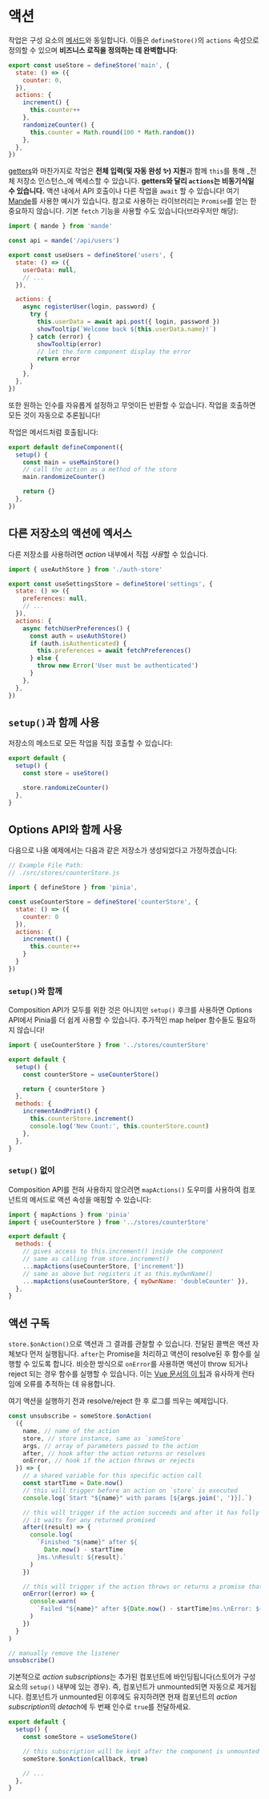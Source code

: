 # 액션

<VueSchoolLink
  href="https://vueschool.io/lessons/synchronous-and-asynchronous-actions-in-pinia"
  title="Learn all about actions in Pinia"
/>

작업은 구성 요소의 [메서드](https://v3.vuejs.org/guide/data-methods.html#methods)와 동일합니다. 이들은 `defineStore()`의 `actions` 속성으로 정의할 수 있으며 **비즈니스 로직을 정의하는 데 완벽합니다**:

```js
export const useStore = defineStore('main', {
  state: () => ({
    counter: 0,
  }),
  actions: {
    increment() {
      this.counter++
    },
    randomizeCounter() {
      this.counter = Math.round(100 * Math.random())
    },
  },
})
```

[getters](./getters.md)와 마찬가지로 작업은 **전체 입력(및 자동 완성 ✨) 지원**과 함께 `this`를 통해 _전체 저장소 인스턴스_에 액세스할 수 있습니다. **getters와 달리 `actions`는 비동기식일 수 있습니다.** 액션 내에서 API 호출이나 다른 작업을 `await` 할 수 있습니다! 여기 [Mande](https://github.com/posva/mande)를 사용한 예시가 있습니다. 참고로 사용하는 라이브러리는 `Promise`를 얻는 한 중요하지 않습니다. 기본 `fetch` 기능을 사용할 수도 있습니다(브라우저만 해당):

```js
import { mande } from 'mande'

const api = mande('/api/users')

export const useUsers = defineStore('users', {
  state: () => ({
    userData: null,
    // ...
  }),

  actions: {
    async registerUser(login, password) {
      try {
        this.userData = await api.post({ login, password })
        showTooltip(`Welcome back ${this.userData.name}!`)
      } catch (error) {
        showTooltip(error)
        // let the form component display the error
        return error
      }
    },
  },
})
```

또한 원하는 인수를 자유롭게 설정하고 무엇이든 반환할 수 있습니다. 작업을 호출하면 모든 것이 자동으로 추론됩니다!

작업은 메서드처럼 호출됩니다:

```js
export default defineComponent({
  setup() {
    const main = useMainStore()
    // call the action as a method of the store
    main.randomizeCounter()

    return {}
  },
})
```

## 다른 저장소의 액션에 엑서스

다른 저장소를 사용하려면 _action_ 내부에서 직접 *사용*할 수 있습니다.

```js
import { useAuthStore } from './auth-store'

export const useSettingsStore = defineStore('settings', {
  state: () => ({
    preferences: null,
    // ...
  }),
  actions: {
    async fetchUserPreferences() {
      const auth = useAuthStore()
      if (auth.isAuthenticated) {
        this.preferences = await fetchPreferences()
      } else {
        throw new Error('User must be authenticated')
      }
    },
  },
})
```

## `setup()`과 함께 사용

저장소의 메소드로 모든 작업을 직접 호출할 수 있습니다:

```js
export default {
  setup() {
    const store = useStore()

    store.randomizeCounter()
  },
}
```

## Options API와 함께 사용

<VueSchoolLink
  href="https://vueschool.io/lessons/access-pinia-actions-in-the-options-api"
  title="Access Pinia Getters via the Options API"
/>

다음으로 나올 예제에서는 다음과 같은 저장소가 생성되었다고 가정하겠습니다:

```js
// Example File Path:
// ./src/stores/counterStore.js

import { defineStore } from 'pinia',

const useCounterStore = defineStore('counterStore', {
  state: () => ({
    counter: 0
  }),
  actions: {
    increment() {
      this.counter++
    }
  }
})
```

### `setup()`와 함께

Composition API가 모두를 위한 것은 아니지만 `setup()` 후크를 사용하면 Options API에서 Pinia를 더 쉽게 사용할 수 있습니다. 추가적인 map helper 함수들도 필요하지 않습니다!

```js
import { useCounterStore } from '../stores/counterStore'

export default {
  setup() {
    const counterStore = useCounterStore()

    return { counterStore }
  },
  methods: {
    incrementAndPrint() {
      this.counterStore.increment()
      console.log('New Count:', this.counterStore.count)
    },
  },
}
```

### `setup()` 없이

Composition API를 전혀 사용하지 않으려면 `mapActions()` 도우미를 사용하여 컴포넌트의 메서드로 액션 속성을 매핑할 수 있습니다:

```js
import { mapActions } from 'pinia'
import { useCounterStore } from '../stores/counterStore'

export default {
  methods: {
    // gives access to this.increment() inside the component
    // same as calling from store.increment()
    ...mapActions(useCounterStore, ['increment'])
    // same as above but registers it as this.myOwnName()
    ...mapActions(useCounterStore, { myOwnName: 'doubleCounter' }),
  },
}
```

## 액션 구독

`store.$onAction()`으로 액션과 그 결과를 관찰할 수 있습니다. 전달된 콜백은 액션 자체보다 먼저 실행됩니다. `after`는 Promise을 처리하고 액션이 resolve된 후 함수를 실행할 수 있도록 합니다. 비슷한 방식으로 `onError`를 사용하면 액션이 throw 되거나 reject 되는 경우 함수를 실행할 수 있습니다. 이는 [Vue 문서의 이 팁](https://v3.vuejs.org/guide/tooling/deployment.html#tracking-runtime-errors)과 유사하게 런타임에 오류를 추적하는 데 유용합니다.

여기 액션을 실행하기 전과 resolve/reject 한 후 로그를 띄우는 예제입니다.

```js
const unsubscribe = someStore.$onAction(
  ({
    name, // name of the action
    store, // store instance, same as `someStore`
    args, // array of parameters passed to the action
    after, // hook after the action returns or resolves
    onError, // hook if the action throws or rejects
  }) => {
    // a shared variable for this specific action call
    const startTime = Date.now()
    // this will trigger before an action on `store` is executed
    console.log(`Start "${name}" with params [${args.join(', ')}].`)

    // this will trigger if the action succeeds and after it has fully run.
    // it waits for any returned promised
    after((result) => {
      console.log(
        `Finished "${name}" after ${
          Date.now() - startTime
        }ms.\nResult: ${result}.`
      )
    })

    // this will trigger if the action throws or returns a promise that rejects
    onError((error) => {
      console.warn(
        `Failed "${name}" after ${Date.now() - startTime}ms.\nError: ${error}.`
      )
    })
  }
)

// manually remove the listener
unsubscribe()
```

기본적으로 *action subscriptions*는 추가된 컴포넌트에 바인딩됩니다(스토어가 구성 요소의 `setup()` 내부에 있는 경우). 즉, 컴포넌트가 unmounted되면 자동으로 제거됩니다. 컴포넌트가 unmounted된 이후에도 유지하려면 현재 컴포넌트의 *action subscription*의 *detach*에 두 번째 인수로 `true`를 전달하세요.

```js
export default {
  setup() {
    const someStore = useSomeStore()

    // this subscription will be kept after the component is unmounted
    someStore.$onAction(callback, true)

    // ...
  },
}
```

